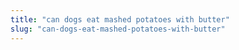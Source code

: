 ```yaml
---
title: "can dogs eat mashed potatoes with butter"
slug: "can-dogs-eat-mashed-potatoes-with-butter"
---
```


